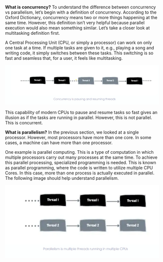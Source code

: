 **What is concurrency?**
To understand the difference between concurrency vs parallelism, let’s begin with a definition of concurrency. 
According to the Oxford Dictionary, concurrency means two or more things happening at the same time. 
However, this definition isn’t very helpful because parallel execution would also mean something similar. 
Let’s take a closer look at multitasking definition first. 

A Central Processing Unit (CPU, or simply a processor) can work on only one task at a time. 
If multiple tasks are given to it, e.g., playing a song and writing code, it simply switches between these tasks. 
This switching is so fast and seamless that, for a user, it feels like multitasking.

![img.png](obrazki/img-con.png)

This capability of modern CPUs to pause and resume tasks so fast gives an illusion as if the tasks are running in parallel. 
However, this is not parallel. This is concurrent.

**What is parallelism?**
In the previous section, we looked at a single processor. However, most processors have more than one core. 
In some cases, a machine can have more than one processor.

One example is parallel computing. This is a type of computation in which multiple processors carry out many processes at the same time. 
To achieve this parallel processing, specialized programming is needed. 
This is known as parallel programming, where the code is written to utilize multiple CPU Cores. 
In this case, more than one process is actually executed in parallel. The following image should help understand parallelism.

![img.png](obrazki/img-par.png)